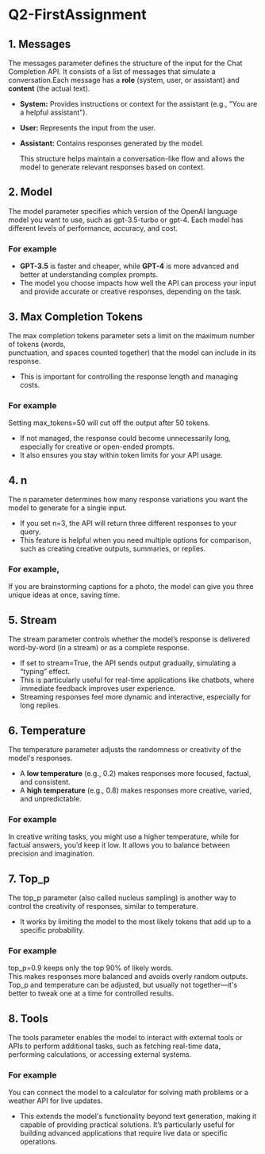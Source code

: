# Q2-FirstAssignment
## 1. Messages
The messages parameter defines the structure of the input for the Chat Completion API. It consists of a list of messages that simulate a conversation.Each message has a **role** (system, user, or assistant) and **content** (the actual text).  
- **System:** Provides instructions or context for the assistant (e.g., "You are a helpful assistant").  
- **User:** Represents the input from the user.  
- **Assistant:** Contains responses generated by the model.

    This structure helps maintain a conversation-like flow and allows the model to generate relevant responses based on context.
## 2. Model
The model parameter specifies which version of the OpenAI language model you want to use, such as gpt-3.5-turbo or gpt-4. Each model has different levels of performance, accuracy, and cost.
### For example 
- **GPT-3.5** is faster and cheaper, while **GPT-4** is more advanced and better at understanding complex prompts.  
- The model you choose impacts how well the API can process your input and provide accurate or creative responses, depending on the task.
## 3. Max Completion Tokens
The max completion tokens parameter sets a limit on the maximum number of tokens (words,  
punctuation, and spaces counted together) that the model can include in its response.
- This is important for controlling the response length and managing costs.
### For example 
Setting max_tokens=50 will cut off the output after 50 tokens.  
- If not managed, the response could become unnecessarily long, especially for creative or open-ended prompts.
- It also ensures you stay within token limits for your API usage.
## 4. n
The n parameter determines how many response variations you want the model to generate for a single input.
- If you set n=3, the API will return three different responses to your query.
- This feature is helpful when you need multiple options for comparison, such as creating creative outputs, summaries, or replies.
### For example, 
If you are brainstorming captions for a photo, the model can give you three unique ideas at once, saving time.
## 5. Stream
The stream parameter controls whether the model’s response is delivered word-by-word (in a stream) or as a complete response.
- If set to stream=True, the API sends output gradually, simulating a “typing” effect.
- This is particularly useful for real-time applications like chatbots, where immediate feedback improves user experience.
- Streaming responses feel more dynamic and interactive, especially for long replies.
## 6. Temperature
The temperature parameter adjusts the randomness or creativity of the model's responses.
- A **low temperature** (e.g., 0.2) makes responses more focused, factual, and consistent.
- A **high temperature** (e.g., 0.8) makes responses more creative, varied, and unpredictable.
###  For example 
In creative writing tasks, you might use a higher temperature, while for factual answers, you’d keep it low. It allows you to balance between precision and imagination.
## 7. Top_p
The top_p parameter (also called nucleus sampling) is another way to control the creativity of responses, similar to temperature.
- It works by limiting the model to the most likely tokens that add up to a specific probability.
### For example 
 top_p=0.9 keeps only the top 90% of likely words.  
 This makes responses more balanced and avoids overly random outputs. Top_p and temperature can be adjusted, but usually not together—it's  
 better to tweak one at a time for controlled results.
## 8. Tools
The tools parameter enables the model to interact with external tools or APIs to perform additional tasks, such as fetching real-time data,  
performing calculations, or accessing external systems.
### For example 
You can connect the model to a calculator for solving math problems or a weather API for live updates.
- This extends the model's functionality beyond text generation, making it capable of providing practical solutions. It’s particularly useful
  for building advanced applications that require live data or specific operations.
